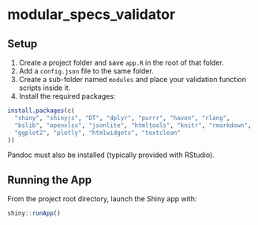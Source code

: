 # modular_specs_validator

## Setup
1. Create a project folder and save `app.R` in the root of that folder.
2. Add a `config.json` file to the same folder.
3. Create a sub-folder named `modules` and place your validation function scripts inside it.
4. Install the required packages:

```r
install.packages(c(
  "shiny", "shinyjs", "DT", "dplyr", "purrr", "haven", "rlang",
  "bslib", "openxlsx", "jsonlite", "htmltools", "knitr", "rmarkdown",
  "ggplot2", "plotly", "htmlwidgets", "textclean"
))
```

Pandoc must also be installed (typically provided with RStudio).

## Running the App
From the project root directory, launch the Shiny app with:

```r
shiny::runApp()
```

